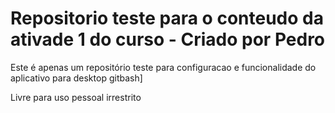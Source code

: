 # Repositorio teste para o conteudo da ativade 1 do curso - Criado por Pedro

Este é apenas um repositório teste para configuracao e funcionalidade do aplicativo para desktop gitbash]

Livre para uso pessoal irrestrito
